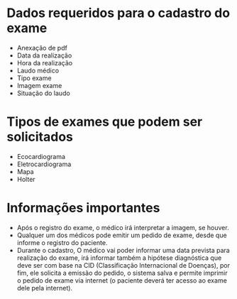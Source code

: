 # Dados requeridos para o cadastro do exame

- Anexação de pdf
- Data da realização
- Hora da realização
- Laudo médico
- Tipo exame 
- Imagem exame 
- Situação do laudo

# Tipos de exames que podem ser solicitados

- Ecocardiograma
- Eletrocardiograma
- Mapa
- Holter

# Informações importantes

- Após o registro do exame, o médico irá interpretar a imagem, se houver.
- Qualquer um dos médicos pode emitir um pedido de exame, desde que informe o registro do paciente.
- Durante o cadastro, O médico vai poder informar uma data prevista para realização do exame, irá informar também a hipótese diagnóstica que deve ser com base na CID (Classificação Internacional de Doenças), por fim, ele solicita a emissão do pedido, o sistema salva e permite imprimir o pedido de exame via internet (o paciente deverá ter acesso ao exame dele pela internet).
